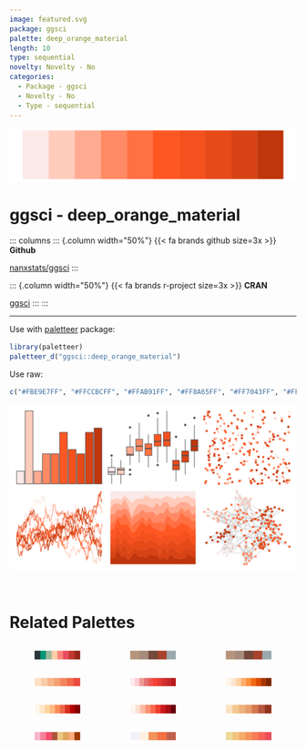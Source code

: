 ```yaml
---
image: featured.svg
package: ggsci
palette: deep_orange_material
length: 10
type: sequential
novelty: Novelty - No
categories:
  - Package - ggsci
  - Novelty - No
  - Type - sequential
---
```


![](featured.svg)

# ggsci - deep_orange_material 

::: columns
::: {.column width="50%"}
{{< fa brands github size=3x >}}
**Github**

[nanxstats/ggsci](https://github.com/nanxstats/ggsci)
:::

::: {.column width="50%"}
{{< fa brands r-project size=3x >}}
**CRAN**

[ggsci](https://CRAN.R-project.org/package=ggsci)
:::
:::

<hr> 

Use with [paletteer](https://emilhvitfeldt.github.io/paletteer/) package:

```r
library(paletteer)
paletteer_d("ggsci::deep_orange_material")
```

Use raw:

```r
c("#FBE9E7FF", "#FFCCBCFF", "#FFAB91FF", "#FF8A65FF", "#FF7043FF", "#FF5722FF", "#F4511EFF", "#E64A19FF", "#D84315FF", "#BF360CFF")
``` 

![](examples.png) 

<br>

# Related Palettes

<div class="list" style="display: grid; grid-template-columns: auto auto auto;"> <figure class="figure">
<a href="../../awtools/a_palette/"> <img src="../../awtools/a_palette/featured.svg" style="width: 100%;" class="figure-img"></a>
</figure> <figure class="figure">
<a href="../../ButterflyColors/hamadryas_feronia/"> <img src="../../ButterflyColors/hamadryas_feronia/featured.svg" style="width: 100%;" class="figure-img"></a>
</figure> <figure class="figure">
<a href="../../ButterflyColors/hamadryas_feronia/"> <img src="../../ButterflyColors/hamadryas_feronia/featured.svg" style="width: 100%;" class="figure-img"></a>
</figure> <figure class="figure">
<a href="../../rcartocolor/Peach/"> <img src="../../rcartocolor/Peach/featured.svg" style="width: 100%;" class="figure-img"></a>
</figure> <figure class="figure">
<a href="../../ggsci/red_material/"> <img src="../../ggsci/red_material/featured.svg" style="width: 100%;" class="figure-img"></a>
</figure> <figure class="figure">
<a href="../../RColorBrewer/Oranges/"> <img src="../../RColorBrewer/Oranges/featured.svg" style="width: 100%;" class="figure-img"></a>
</figure> <figure class="figure">
<a href="../../RColorBrewer/OrRd/"> <img src="../../RColorBrewer/OrRd/featured.svg" style="width: 100%;" class="figure-img"></a>
</figure> <figure class="figure">
<a href="../../RColorBrewer/Reds/"> <img src="../../RColorBrewer/Reds/featured.svg" style="width: 100%;" class="figure-img"></a>
</figure> <figure class="figure">
<a href="../../MetBrewer/OKeeffe2/"> <img src="../../MetBrewer/OKeeffe2/featured.svg" style="width: 100%;" class="figure-img"></a>
</figure> <figure class="figure">
<a href="../../miscpalettes/jojo/"> <img src="../../miscpalettes/jojo/featured.svg" style="width: 100%;" class="figure-img"></a>
</figure> <figure class="figure">
<a href="../../fishualize/Cantherhines_macrocerus/"> <img src="../../fishualize/Cantherhines_macrocerus/featured.svg" style="width: 100%;" class="figure-img"></a>
</figure> <figure class="figure">
<a href="../../rcartocolor/OrYel/"> <img src="../../rcartocolor/OrYel/featured.svg" style="width: 100%;" class="figure-img"></a>
</figure> 
</div>
